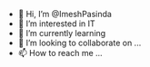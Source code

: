 - 👋 Hi, I’m @ImeshPasinda
- 👀 I’m interested in IT
- 🌱 I’m currently learning 
- 💞️ I’m looking to collaborate on ...
- 📫 How to reach me ...

<!---
ImeshPasinda/ImeshPasinda is a ✨ special ✨ repository because its `README.md` (this file) appears on your GitHub profile.
You can click the Preview link to take a look at your changes.
--->


